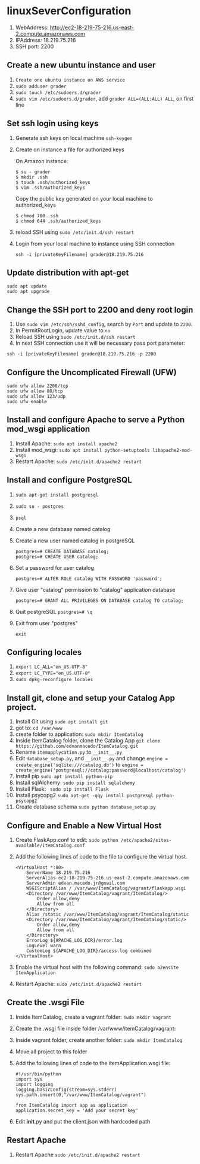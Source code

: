 # linuxSeverConfiguration
1. WebAddress: http://ec2-18-219-75-216.us-east-2.compute.amazonaws.com
2. IPAddress: 18.219.75.216
3. SSH port: 2200

## Create a new ubuntu instance and user
1. `Create one ubuntu instance on AWS service`
2. `sudo adduser grader`
3. `sudo touch /etc/sudoers.d/grader`
4. `sudo vim /etc/sudoers.d/grader`, add `grader ALL=(ALL:ALL) ALL`, on first line

## Set ssh login using keys
1. Generate ssh keys on local machine `ssh-keygen`
2. Create on instance a file for authorized keys

	On Amazon instance:
	```
	$ su - grader
	$ mkdir .ssh
	$ touch .ssh/authorized_keys
	$ vim .ssh/authorized_keys
	```
	Copy the public key generated on your local machine to authorized_keys
	```
	$ chmod 700 .ssh
	$ chmod 644 .ssh/authorized_keys
	```
	
3. reload SSH using `sudo /etc/init.d/ssh restart`
4. Login from your local machine to instance using SSH connection

	`ssh -i [privateKeyFilename] grader@18.219.75.216`

## Update distribution with apt-get

	sudo apt update
	sudo apt upgrade

## Change the SSH port to 2200 and deny root login
1. Use `sudo vim /etc/ssh/sshd_config`, search by `Port` and update to `2200`.
2. In PermitRootLogin, update value to `no`
3. Reload SSH using `sudo /etc/init.d/ssh restart`
4. In next SSH connection use it will be necessary pass port parameter:

```
ssh -i [privateKeyFilename] grader@18.219.75.216 -p 2200
```

## Configure the Uncomplicated Firewall (UFW)

	sudo ufw allow 2200/tcp
	sudo ufw allow 80/tcp
	sudo ufw allow 123/udp
	sudo ufw enable

## Install and configure Apache to serve a Python mod_wsgi application
1. Install Apache: `sudo apt install apache2`
2. Install mod_wsgi: `sudo apt install python-setuptools libapache2-mod-wsgi`
3. Restart Apache: `sudo /etc/init.d/apache2 restart`

## Install and configure PostgreSQL
1. `sudo apt-get install postgresql`
2. `sudo su - postgres`
3. `psql`
4. Create a new database named catalog
5. Create a new user named catalog in postgreSQL
	
	```
	postgres=# CREATE DATABASE catalog;
	postgres=# CREATE USER catalog;
	```
5. Set a password for user catalog
	
	```
	postgres=# ALTER ROLE catalog WITH PASSWORD 'password';
	```
6. Give user "catalog" permission to "catalog" application database
	
	```
	postgres=# GRANT ALL PRIVILEGES ON DATABASE catalog TO catalog;
	```
7. Quit postgreSQL `postgres=# \q`
8. Exit from user "postgres" 
	
	```
	exit
	```
## Configuring locales
1. `export LC_ALL="en_US.UTF-8"`
2. `export LC_TYPE="en_US.UTF-8"`
3. `sudo dpkg-reconfigure locales`

## Install git, clone and setup your Catalog App project.
1. Install Git using `sudo apt install git`
2. got to: `cd /var/www`
3. create folder to application: `sudo mkdir ItemCatalog`
4. Inside ItemCatalog folder, clone the Catalog App `git clone https://github.com/edvanmacedo/ItemCatalog.git`
5. Rename `itemapplycation.py` to `__init__.py`
6. Edit `database_setup.py`, and `__init__.py` and change `engine = create_engine('sqlite:///catalog.db')` to `engine = create_engine('postgresql://catalog:password@localhost/catalog')`
7. Install pip `sudo apt install python-pip`
8. Install sqlAlchemy: `sudo pip install sqlalchemy`
9. Install Flask: ` sudo pip install Flask`
10. Install psycopg2 `sudo apt-get -qqy install postgresql python-psycopg2`
11. Create database schema `sudo python database_setup.py`

## Configure and Enable a New Virtual Host
1. Create FlaskApp.conf to edit: `sudo python /etc/apache2/sites-available/ItemCatalog.conf`
2. Add the following lines of code to the file to configure the virtual host. 
	
	```
	<VirtualHost *:80>
        ServerName 18.219.75.216
        ServerAlias ec2-18-219-75-216.us-east-2.compute.amazonaws.com
        ServerAdmin edvan.macedo.jr@gmail.com
        WSGIScriptAlias / /var/www/ItemCatalog/vagrant/flaskapp.wsgi
        <Directory /var/www/ItemCatalog/vagrant/ItemCatalog/>
            Order allow,deny
            Allow from all
        </Directory>
        Alias /static /var/www/ItemCatalog/vagrant/ItemCatalog/static
        <Directory /var/www/ItemCatalog/vagrant/ItemCatalog/static/>
            Order allow,deny
            Allow from all
        </Directory>
        ErrorLog ${APACHE_LOG_DIR}/error.log
        LogLevel warn
        CustomLog ${APACHE_LOG_DIR}/access.log combined
    </VirtualHost>
	```
3. Enable the virtual host with the following command: `sudo a2ensite ItemApplication`
4. Restart Apache: `sudo /etc/init.d/apache2 restart`

## Create the .wsgi File
1. Inside ItemCatalog, create a vagrant folder: `sudo mkdir vagrant`
2. Create the .wsgi file inside folder /var/www/itemCatalog/vagrant:
3. Inside vagrant folder, create another folder: `sudo mkdir ItemCatalog`
4. Move all project to this folder
5. Add the following lines of code to the itemApplication.wsgi file:
	
	```
	#!/usr/bin/python
	import sys
	import logging
	logging.basicConfig(stream=sys.stderr)
	sys.path.insert(0,"/var/www/ItemCatalog/vagrant")

	from ItemCatalog import app as application
	application.secret_key = 'Add your secret key'
	```

6. Edit __init__.py and put the client.json with hardcoded path

## Restart Apache
1. Restart Apache `sudo /etc/init.d/apache2 restart `
